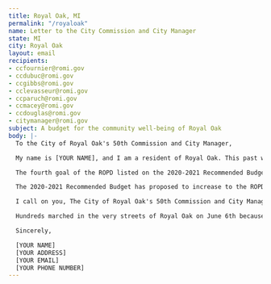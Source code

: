 ```yaml
---
title: Royal Oak, MI
permalink: "/royaloak"
name: Letter to the City Commission and City Manager
state: MI
city: Royal Oak
layout: email
recipients:
- ccfournier@romi.gov
- ccdubuc@romi.gov
- ccgibbs@romi.gov
- cclevasseur@romi.gov
- ccparuch@romi.gov
- ccmacey@romi.gov
- ccdouglas@romi.gov
- citymanager@romi.gov
subject: A budget for the community well-being of Royal Oak
body: |-
  To the City of Royal Oak's 50th Commission and City Manager,

  My name is [YOUR NAME], and I am a resident of Royal Oak. This past week, our nation has been gripped by protests calling for a rapid and meaningful reconsideration of the role of policing in communities as well as an end to racism and anti-Blackness in America. As the Commission prepares the budget for the 2021 fiscal year beginning July 1, 2020, I demand that you reconsider the budget of the Royal Oak Police Department (ROPD).

  The fourth goal of the ROPD listed on the 2020-2021 Recommended Budget is "to provide exceptional public safety for major events, such as Woodward Dream Cruise and Arts, Beats and Eats." Given that both of those events have been canceled it is reasonable to ask that the $$131,040 that has been budgeted for these events be reallocated to sectors that could more effectively benefit Royal Oak, such as community development, health and welfare, affordable housing, the commissions' sustainability initiative, public works, and education.

  The 2020-2021 Recommended Budget has proposed to increase to the ROPD budget by $391,090 with $15,000 specifically dedicated to weapons and ammunition. I emphatically condemn this proposal. ROPD is slated to receive $19,818,220, which is 31% of the proposed Personnel Services budget for the 2020-2021 fiscal year. The ROPD proposed budget is particularly startling compared to the $342,990 that community development is presently set to receive. As a resident of Royal Oak, I demand a budget that reflects a commitment to community well-being, rather than one that entitles the police forces that tear it apart.

  I call on you, The City of Royal Oak's 50th Commission and City Manager, to decrease the ROPD budget AND, in its place, meaningfully reallocate funds toward investing in social workers who are better equipped to handle cases that are often delegated to police -- such as substance abuse, mental illness, domestic violence, and homelessness, as well as infrastructure for affordable housing, health care, child care, and other critical community needs.

  Hundreds marched in the very streets of Royal Oak on June 6th because this community recognizes demands actions that will result in a healthier, more equitable society. I implore you to listen to the needs of your constituents and take immediate action to address their concerns. We can be a beacon for other cities in both the Metro-Detroit Area and nationwide to follow, only if we as a community have the courage to catalyze change.

  Sincerely,

  [YOUR NAME]
  [YOUR ADDRESS]
  [YOUR EMAIL]
  [YOUR PHONE NUMBER]
---
```

